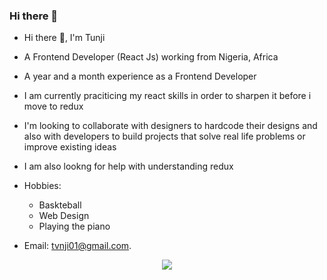 ### Hi there 👋

<!--
**tunny17/Tunny17** is a ✨ _special_ ✨ repository because its `README.md` (this file) appears on your GitHub profile.

Here are some ideas to get you started:

- 🔭 I’m currently working on ...
- 🌱 I’m currently learning ...
- 👯 I’m looking to collaborate on ...
- 🤔 I’m looking for help with ...
- 💬 Ask me about ...
- 📫 How to reach me: ...
- 😄 Pronouns: ...
- ⚡ Fun fact: ...
-->



- Hi there 👋, I'm Tunji 
- A Frontend Developer (React Js) working from Nigeria, Africa
- A year and a month experience as a Frontend Developer
- I am currently praciticing my react skills in order to sharpen it before i move to redux
- I'm looking to collaborate with designers to hardcode their designs and also with developers to build projects that solve real life problems or improve existing ideas
- I am also lookng for help with understanding redux
- Hobbies:
  - Baskteball
  - Web Design
  - Playing the piano

- Email: tvnji01@gmail.com.







<p align="center">
    <a href="https://git.io/streak-stats"><img src="https://streak-stats.demolab.com?user=DenverCoder1"/></a>
</p>
